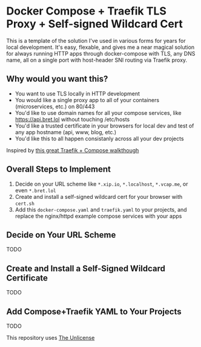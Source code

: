 # Docker Compose + Traefik TLS Proxy + Self-signed Wildcard Cert

This is a template of the solution I've used in various forms for years for local development. It's easy, flexable, and gives me a near magical solution for always running HTTP apps through docker-compose with TLS, any DNS name, all on a single port with host-header SNI routing via Traefik proxy.

## Why would you want this?

- You want to use TLS locally in HTTP development
- You would like a single proxy app to all of your containers (microservices, etc.) on 80/443
- You'd like to use domain names for all your compose services, like https://api.bret.lol without touching /etc/hosts
- You'd like a trusted certificate in your browsers for local dev and test of any app hostname (api, www, blog, etc.)
- You'd like this to all happen consistanly across all your dev projects


Inspired by [this great Traefik + Compose walkthough](https://github.com/DoTheEvo/Traefik-v2-examples)


## Overall Steps to Implement

1. Decide on your URL scheme like `*.xip.io`, `*.localhost`, `*.vcap.me`, or even `*.bret.lol`
2. Create and install a self-signed wildcard cert for your browser with `cert.sh`
3. Add this `docker-compose.yaml` and `traefik.yaml` to your projects, and replace the nginx/httpd example compose services with your apps


## Decide on Your URL Scheme

TODO

## Create and Install a Self-Signed Wildcard Certificate

TODO

## Add Compose+Traefik YAML to Your Projects

TODO

This repository uses [The Unlicense](./LICENSE)